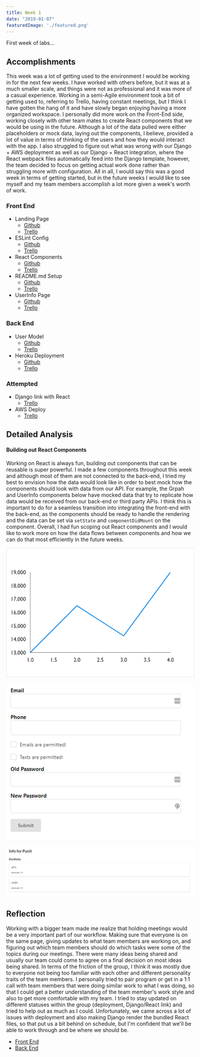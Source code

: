 ```yaml
---
title: Week 1
date: "2019-01-07"
featuredImage: './featured.png'
---
```


First week of labs...

<!-- end -->

## Accomplishments

This week was a lot of getting used to the environment I would be working in for the next few weeks. I have worked with others before, but it was at a much smaller scale, and things were not as professional and it was more of a casual experience. Working in a semi-Agile environment took a bit of getting used to, referring to Trello, having constant meetings, but I think I have gotten the hang of it and have slowly began enjoying having a more organized workspace. I personally did more work on the Front-End side, working closely with other team mates to create React components that we would be using in the future. Although a lot of the data pulled were either placeholders or mock data, laying out the components, I believe, provided a lot of value in terms of thinking of the users and how they would interact with the app. I also struggled to figure out what was wrong with our Django + AWS deployment as well as our Django + React integration, where the React webpack files automatically feed into the Django template, however, the team decided to focus on getting actual work done rather than struggling more with configuration. All in all, I would say this was a good week in terms of getting started, but in the future weeks I would like to see myself and my team members accomplish a lot more given a week's worth of work.

### Front End
- Landing Page
    - [Github](https://github.com/Lambda-School-Labs/labs9-stock-trainer/pull/2)
    - [Trello](https://trello.com/c/xysMNFxz/20-design-a-front-end-landing-page)
- ESLint Config
    - [Github](https://github.com/Lambda-School-Labs/labs9-stock-trainer/pull/8)
    - [Trello](https://trello.com/c/5nIHTAad/33-set-up-eslint)
- React Components
    - [Github](https://github.com/Lambda-School-Labs/labs9-stock-trainer/pull/10)
    - [Trello](https://trello.com/c/r83Q84C0/34-create-basic-components-in-react)
- README.md Setup
    - [Github](https://github.com/Lambda-School-Labs/labs9-stock-trainer/pull/11)
    - [Trello](https://trello.com/c/ptlDctTH/12-readme)
- UserInfo Page
    - [Github](https://github.com/Lambda-School-Labs/labs9-stock-trainer/pull/15)
    - [Trello](https://trello.com/c/r83Q84C0/34-create-basic-components-in-react)

### Back End
- User Model
    - [Github](https://github.com/Lambda-School-Labs/labs9-stock-trainer/pull/17)
    - [Trello](https://trello.com/c/cYgwwCoB/22-setup-user-accounts)
- Heroku Deployment
    - [Github](https://github.com/Lambda-School-Labs/labs9-stock-trainer/pull/20)
    - [Trello](https://trello.com/c/LPO4yVAd/30-deploy-backend-to-heroku)

### Attempted
- Django link with React
    - [Trello](https://trello.com/c/BSnNCkn3/42-linking-django-react)
- AWS Deploy
    - [Trello](https://trello.com/c/LPO4yVAd/30-deploy-to-aws)

## Detailed Analysis

#### Building out React Components

Working on React is always fun, building out components that can be reusable is super powerful. I made a few components throughout this week and although most of them are not connected to the back-end, I tried my best to envision how the data would look like in order to best mock how the components should look with data from our API. For example, the Grpah and UserInfo components below have mocked data that try to replicate how data would be received from our back-end or third party APIs. I think this is important to do for a seamless transition into integrating the front-end with the back-end, as the components should be ready to handle the rendering and the data can be set via `setState` and `componentDidMount` on the component. Overall, I had fun scoping out React components and I would like to work more on how the data flows between components and how we can do that most efficiently in the future weeks.

![Graph](Graph.png)

![AccountSettings](AccountSettings.png)

![UserInfo](UserInfo.png)

## Reflection

Working with a bigger team made me realize that holding meetings would be a very important part of our workflow. Making sure that everyone is on the same page, giving updates to what team members are working on, and figuring out which team members should do which tasks were some of the topics during our meetings. There were many ideas being shared and usually our team could come to agree on a final decision on most ideas being shared. In terms of the friction of the group, I think it was mostly due to everyone not being too familiar with each other and different personality traits of the team members. I personally tried to pair program or get in a 1:1 call with team members that were doing similar work to what I was doing, so that I could get a better understanding of the team member's work style and also to get more comfortable with my team. I tried to stay updated on different statuses within the group (deployment, Django/React link) and tried to help out as much as I could. Unfortunately, we came across a lot of issues with deployment and also making Django render the bundled React files, so that put us a bit behind on schedule, but I'm confident that we'll be able to work through and be where we should be.

- [Front End](https://stock-trainer.netlify.com/)
- [Back End](https://backend-stock-trainer.herokuapp.com/api/)
